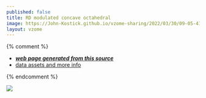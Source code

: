 ```yaml
---
published: false
title: RD modulated concave octahedral
image: https://John-Kostick.github.io/vzome-sharing/2022/03/30/09-05-41-RD-modulated-concave-octahedral/RD-modulated-concave-octahedral.png
layout: vzome
---
```


{% comment %}
 - [***web page generated from this source***][post]
 - [data assets and more info][github]

[post]: <https://John-Kostick.github.io/vzome-sharing/2022/03/30/RD-modulated-concave-octahedral-09-05-41.html>
[github]: <https://github.com/John-Kostick/vzome-sharing/tree/main/2022/03/30/09-05-41-RD-modulated-concave-octahedral/>
{% endcomment %}

<vzome-viewer style="width: 100%; height: 65vh;"
       src="https://John-Kostick.github.io/vzome-sharing/2022/03/30/09-05-41-RD-modulated-concave-octahedral/RD-modulated-concave-octahedral.vZome" >
  <img src="https://John-Kostick.github.io/vzome-sharing/2022/03/30/09-05-41-RD-modulated-concave-octahedral/RD-modulated-concave-octahedral.png" />
</vzome-viewer>
